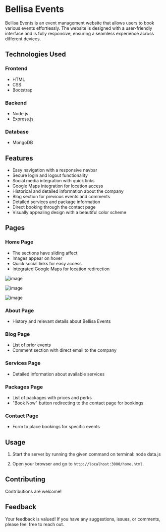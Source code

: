 # Bellisa Events

Bellisa Events is an event management website that allows users to book various events effortlessly. The website is designed with a user-friendly interface and is fully responsive, ensuring a seamless experience across different devices.

## Technologies Used

### Frontend
- HTML
- CSS
- Bootstrap

### Backend
- Node.js
- Express.js

### Database
- MongoDB

## Features

- Easy navigation with a responsive navbar
- Secure login and logout functionality
- Social media integration with quick links
- Google Maps integration for location access
- Historical and detailed information about the company
- Blog section for previous events and comments
- Detailed services and package information
- Direct booking through the contact page
- Visually appealing design with a beautiful color scheme

## Pages

### Home Page

- The sections have sliding affect
- Images appear on hover
- Quick social links for easy access
- Integrated Google Maps for location redirection
  
![image](https://github.com/Javaria-Shabbir24/BellisaEvents-EventManagementWebsite/assets/102341169/c1b99e8b-ce5b-4088-9d66-524aada7f61a)

![image](https://github.com/Javaria-Shabbir24/BellisaEvents-EventManagementWebsite/assets/102341169/a9e64cf7-8cbd-4180-84f6-78a89dea8d45)

![image](https://github.com/Javaria-Shabbir24/BellisaEvents-EventManagementWebsite/assets/102341169/d550d26b-e2d5-45b0-a0d9-63e0161f438d)


### About Page
- History and relevant details about Bellisa Events

### Blog Page
- List of prior events
- Comment section with direct email to the company

### Services Page
- Detailed information about available services

### Packages Page
- List of packages with prices and perks
- "Book Now" button redirecting to the contact page for bookings

### Contact Page
- Form to place bookings for specific events

## Usage

1. Start the server by running the given command on terminal:
   node data.js
   
3. Open your browser and go to `http://localhost:3000/home.html`.

## Contributing

Contributions are welcome! 

## Feedback
Your feedback is valued! If you have any suggestions, issues, or comments, please feel free to reach out. 

